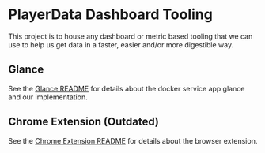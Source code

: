 # PlayerData Dashboard Tooling

This project is to house any dashboard or metric based tooling that we can use to help us get data in a faster, easier and/or more digestible way.

## Glance

See the [Glance README](glance/README.md) for details about the docker service app glance and our implementation.

## Chrome Extension (Outdated)

See the [Chrome Extension README](chrome_extension/README.md) for details about the browser extension.
